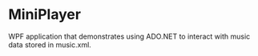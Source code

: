# MiniPlayer

WPF application that demonstrates using ADO.NET to interact with music data stored in music.xml.
